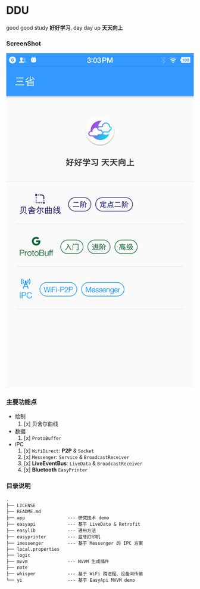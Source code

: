 # DDU
good good study **好好学习**, day day up **天天向上**

### ScreenShot
![Subjects](note/subjects.png)

### 主要功能点
- 绘制
  1. [x] 贝舍尔曲线
- 数据
  1. [x] `ProtoBuffer`
- IPC
  1. [x] `WifiDirect`: **P2P** & `Socket`
  2. [x] `Messenger`: `Service` & `BroadcastReceiver`
  3. [x] **LiveEventBus**: `LiveData` & `BroadcastReceiver`
  4. [x] **Bluetooth** `EasyPrinter` 

### 目录说明
```
.
├── LICENSE
├── README.md
├── app                --- 研究技术 demo
├── easyapi            --- 基于 LiveData & Retrofit
├── easylib            --- 通用方法
├── easyprinter        --- 蓝牙打印机
├── imessenger         --- 基于 Messenger 的 IPC 方案
├── local.properties
├── logic
├── mvvm               --- MVVM 生成插件
├── note
├── whisper            --- 基于 WiFi 跨进程、设备间传输
└── yi                 --- 基于 EasyApi MVVM demo
```
